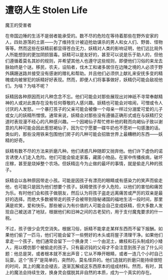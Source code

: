 # 遭窃人生 Stolen Life

魔王的受害者

在帝国边陲的生活不是弱者能承受的。数不尽的危险在等待着那些在野外安家的人，四处游荡的土匪——为了维持生计被迫抢劫谋杀的男人和女人们、野兽、怪物等等。然而这些在妖精前都显得苍白无力，妖精对人类的影响证明，他们远比局外人所能想到的更加阴损狠毒。妖精可以是友好的，甚至可以说是乐于助人的，但他们遵循着莫名其妙的规则，并希望其他人也遵守这些规则，即便他们习俗的来龙去脉始终是个谜。移民，农夫，设陷者，伐木工和诸多居住在边陲之境的人必须于野外蹒跚迷路并接受没有感谢的赠礼和帮助。并且他们必须供上献礼来安抚多变的精魄或向被冒犯的妖精好好表现。然而，即便人们将事事做好，妖精仍可能会敌视他们。为啥？为啥不呢？

妖精因各种原因而对凡种念念不忘。他们可能会对那些展现出对神祇不寻常奉献精神的人或对此类存在没有任何尊敬的人感兴趣。妖精也可能会对喧闹，可憎或令人讨厌的人发怒。一个暴打孩子的父亲可能会被像一个母亲一样过分溺爱可爱的儿子或女儿的妖精所憎恨。通常来说，妖精会对那些没有遵循正确形式或在与妖精打交道时表现漫不经心的凡种感兴趣。一个因褐仙子帮忙修补他的鞋而向褐仙子致以谢意的凡种可能会因此惹怒褐仙子，因为它宁愿要一碟牛奶也不愿听一句感激的话。类似的，那些没用铁来包围他们房子的凡种可能会招致世界上最糟糕的东西——妖精的好奇。

妖精有数不尽的方法来折磨凡种。他们诱惑凡种随即又抛弃他。他们许下虚伪的诺言诱使人们走入危险。他们可能会偷走家畜，藏匿小物品，在家中传播疾病，破坏庄稼，甚至是烧掉整个农场。但妖精迄今为止做的最坏的事情，就是偷走凡种的孩子。

妖精会以各种原因带走小孩。可能是因孩子有漂亮的眼睛或有感染力的笑声而偷走他，也可能只是因为他们想要个孩子。妖精使孩子步入危险，以他们的害怕和痛苦为乐。有时他们会和孩子做朋友，然后认为将孩子盗走远离痛苦或严厉的双亲是最好的选择。而绝大多数被带走的孩子会被带到隐秘诸国的福地生活一段时间，那里满是欢笑，爱和快乐。那些被认为有价值的人可能会自己变成妖精，但大多数人发现自己被送进了地狱，根据他们和旧神之间的古老契约，用于支付魔鬼要求的什一税。

不过，孩子很少会凭空消失。根据习俗，妖精不能拿走某样东西而不留下报酬。如果他们偷了一匹马，他们可能会留下一些劈好的木头或将屋子清理干净。如果他们拿走一个孩子，他们通常会留下一个换身灵：一个由泥土，嫩枝和石头制成的小矮人，用以模仿那个被偷走的孩子。只有最迟钝的父母才不会注意到孩子出了什么问题：他总是哭，或者根本就不发出声音；它从不睁开眼睛，或者一连几个小时自己玩耍。这个“孩子”是简单的，突然的，莫名怪异的。他们造就的折磨只能持续很短的时间，其上的魔法会褪去，逐渐瓦解成这东西原本的组成材料。然而，有时，其上的魔法会持续生效，换身灵会摆脱其非自然的本质，成为一个真实的存在。
